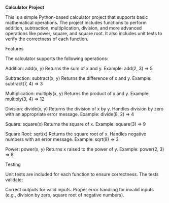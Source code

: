 **Calculator Project**

This is a simple Python-based calculator project that supports basic mathematical operations. The project includes functions to perform addition, subtraction, multiplication, division, and more advanced operations like power, square, and square root. It also includes unit tests to verify the correctness of each function.

Features

The calculator supports the following operations:

Addition: add(x, y)
Returns the sum of x and y.
Example: add(2, 3) => 5

Subtraction: subtract(x, y)
Returns the difference of x and y.
Example: subtract(7, 4) => 3

Multiplication: multiply(x, y)
Returns the product of x and y.
Example: multiply(3, 4) => 12

Division: divide(x, y)
Returns the division of x by y.
Handles division by zero with an appropriate error message.
Example: divide(8, 2) => 4

Square: square(x)
Returns the square of x.
Example: square(3) => 9

Square Root: sqrt(x)
Returns the square root of x.
Handles negative numbers with an error message.
Example: sqrt(9) => 3

Power: power(x, y)
Returns x raised to the power of y.
Example: power(2, 3) => 8


Testing

Unit tests are included for each function to ensure correctness. The tests validate:

Correct outputs for valid inputs.
Proper error handling for invalid inputs (e.g., division by zero, square root of negative numbers).
